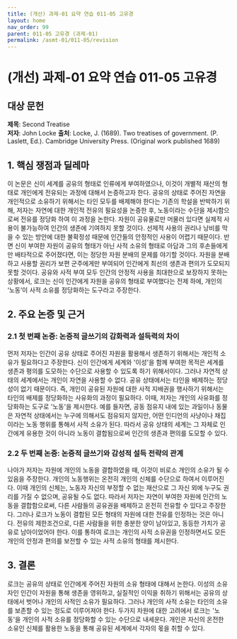 ```yaml
---
title: (개선) 과제-01 요약 연습 011-05 고유경
layout: home
nav_order: 99
parent: 011-05 고유경 (과제-01)
permalink: /asmt-01/011-05/revision
---
```


# (개선) 과제-01 요약 연습 011-05 고유경 


## 대상 문헌
**제목**: Second Treatise  
**저자**: John Locke
**출처**: Locke, J. (1689). Two treatises of government. (P. Laslett, Ed.). Cambridge University Press. (Original work published 1689)

## 1. 핵심 쟁점과 딜레마  
이 논문은 신이 세계를 공유의 형태로 인류에게 부여하였으나, 이것이 개별적 재산의 형태로 개인에게 전유되는 과정에 대해서 논증하고자 한다. 공유의 상태로 주어진 자연을 개인적으로 소유하기 위해서는 타인 모두를 배제해야 한다는 기존의 학설을 반박하기 위해, 저자는 자연에 대한 개인적 전유의 필요성을 논증한 후, 노동이라는 수단을 제시함으로써 전유를 정당화 하여 이 과정을 논한다. 자원이 공유물로만 머물러 있다면 실제적 사용이 불가능하여 인간의 생존에 기여하지 못할 것이다. 선제적 사용의 권리나 낭비를 막을 수 있는 방안에 대한 불확정성 때문에 인간들의 안정적인 사용이 어렵기 때문이다. 반면 신이 부여한 자원이 공유의 형태가 아닌 사적 소유의 형태로 아담과 그의 후손들에게만 배타적으로 주어졌다면, 이는 정당한 자원 분배의 문제를 야기할 것이다. 자원을 분배하고 사용할 권리가 보편 군주에게만 부여되어 인간에게 최선의 생존과 편의가 도모되지 못할 것이다. 공유와 사적 부여 모두 인간의 안정적 사용을 최대한으로 보장하지 못하는 상황에서, 로크는 신이 인간에게 자원을 공유의 형태로 부여했다는 전제 하에, 개인의 ‘노동’이 사적 소유를 정당화하는 도구라고 주장한다.    

## 2. 주요 논증 및 근거  

### 2.1 첫 번째 논증: 논증적 글쓰기의 감화력과 설득력의 차이  
먼저 저자는 인간이 공유 상태로 주어진 자원을 활용해서 생존하기 위해서는 개인적 소유가 필요하다고 주장한다. 신이 인간에게 세계와 '이성'을 함께 부여한 목적은 세계를 생존과 평의를 도모하는 수단으로 사용할 수 있도록 하기 위해서이다. 그러나 자연적 상태의 세계에서는 개인이 자연을 사용할 수 없다. 공유 상태에서는 타인을 배제하는 정당성이 없기 때문이다. 즉, 개인이 공유된 자원에 대한 사적 지배권을 행사하기 위해서는 타인의 배제를 정당화하는 사유화의 과정이 필요하다. 이때, 저자는 개인의 사유화를 정당화하는 도구로 '노동'을 제시한다. 예를 들자면, 공동 점유지 내에 있는 과일이나 동물은 자연적 상태에서는 누구에 의해서도 점유되지 않지만, 어떤 인디언의 사냥이나 채집이라는 노동 행위를 통해서 사적 소유가 된다. 따라서 공유 상태의 세계는 그 자체로 인간에게 유용한 것이 아니라 노동이 결합됨으로써 인간의 생존과 편의를 도모할 수 있다.  

### 2.2 두 번째 논증: 논증적 글쓰기와 감성적 설득 전략의 관계  
나아가 저자는 자원에 개인의 노동을 결합하였을 때, 이것이 비로소 개인의 소유가 될 수 있음을 주장한다. 개인의 노동행위는 온전히 개인의 신체를 수단으로 하여서 이루어진다. 이때 개인의 신체는, 노동자 자신의 부정할 수 없는 재산으로 그 자신 외에 누구도 권리를 가질 수 없으며, 공유될 수도 없다. 따라서 저자는 자연이 부여한 자원에 인간의 노동을 결합함으로써, 다른 사람들의 공유권을 배제하고 온전히 전유할 수 있다고 주장한다. 그러나 로크가 노동이 결합된 모든 형태의 자원에 대한 전유를 인정하는 것은 아니다. 전유의 제한조건으로, 다른 사람들을 위한 충분한 양이 남아있고, 동등한 가치가 공유로 남아이었어야 한다. 이를 통하여 로크는 개인의 사적 소유권을 인정하면서도 모든 개인의 안정과 편의를 보전할 수 있는 사적 소유의 형태를 제시한다. 

## 3. 결론  
로크는 공유의 상태로 인간에게 주어진 자원의 소유 형태에 대해서 논한다. 이성의 소유자인 인간이 자원을 통해 생존을 영위하고, 실질적인 이익을 취하기 위해서는 공유의 상태에서 벗어나 개인의 사적인 소유가 필요하다. 그러나 개인의 사적 소유는 타인의 소유를 보존할 수 있는 정도로 이루어져야 한다. 두가지 차원에 대한 고려에서 로크는 '노동'을 개인의 사적 소유를 정당화할 수 있는 수단으로 내세운다. 개인은 자신의 온전한 소유인 신체를 활용한 노동을 통해 공유된 세계에서 각자의 몫을 취할 수 있다. 